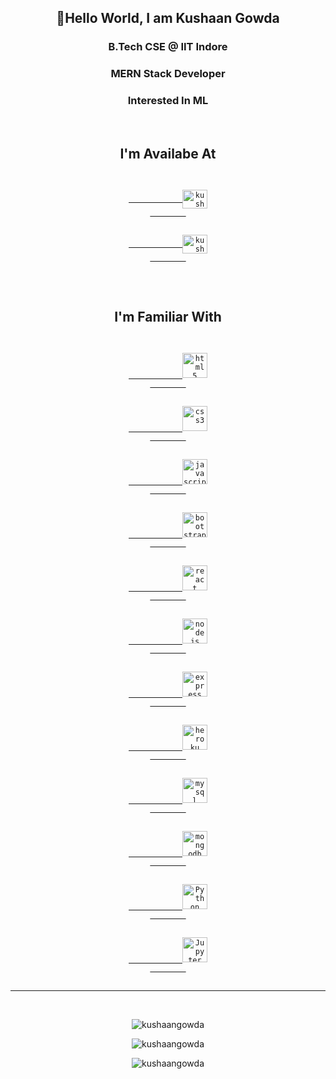 <h2 align="center">👋Hello World, I am Kushaan Gowda</h2>
<h3 align="center">B.Tech CSE @ <strong>IIT Indore</strong></h3>
<h3 align="center">MERN Stack Developer</h3>
<h3 align="center">Interested In ML</h3>
<br />
<h2 align="center">I'm Availabe At</h2>
<p align="center">
	<code>
		<a href="https://www.linkedin.com/in/kushaan-gowda-32b694196/" target="blank">
			<img
				align="center"
				src="https://www.vectorlogo.zone/logos/linkedin/linkedin-icon.svg"
				alt="kushaan-gowda-32b694196"
				height="30"
				width="40"
			/>
		</a>
	</code>
	<code>
		<a href="mailto:kushaangowda@yahoo.com" target="blank">
			<img
				align="center"
				src="https://www.vectorlogo.zone/logos/yahoo/yahoo-icon.svg"
				alt="kushaangowda@yahoo.com"
				height="30"
				width="40"
			/>
		</a>
	</code>
</p>
<br />

<h2 align="center">I'm Familiar With</h2>
<p align="center">
	<code>
		<a href="https://www.w3.org/html/" target="_blank">
			<img
				src="https://www.vectorlogo.zone/logos/w3_html5/w3_html5-icon.svg"
				alt="html5"
				width="40"
				height="40"
			/>
		</a>
	</code>
	<code>
		<a href="https://www.w3schools.com/css/" target="_blank">
			<img
				src="https://www.vectorlogo.zone/logos/netlifyapp_watercss/netlifyapp_watercss-ar21.svg"
				alt="css3"
				width="40"
				height="40"
			/>
		</a>
	</code>
	<code>
		<a href="https://developer.mozilla.org/en-US/docs/Web/JavaScript" target="_blank">
			<img
				src="https://www.vectorlogo.zone/logos/javascript/javascript-icon.svg"
				alt="javascript"
				width="40"
				height="40"
			/>
		</a>
	</code>
	<code>
		<a href="https://getbootstrap.com" target="_blank">
			<img
				src="https://www.vectorlogo.zone/logos/getbootstrap/getbootstrap-icon.svg"
				alt="bootstrap"
				width="40"
				height="40"
			/>
		</a>
	</code>
	<code>
		<a href="https://reactjs.org/" target="_blank">
			<img src="https://www.vectorlogo.zone/logos/reactjs/reactjs-icon.svg" alt="react" width="40" height="40" />
		</a>
	</code>
	<code>
		<a href="https://nodejs.org" target="_blank">
			<img src="https://www.vectorlogo.zone/logos/nodejs/nodejs-icon.svg" alt="nodejs" width="40" height="40" />
		</a>
	</code>
	<code>
		<a href="https://expressjs.com" target="_blank">
			<img
				src="https://www.vectorlogo.zone/logos/expressjs/expressjs-icon.svg"
				alt="express"
				width="40"
				height="40"
			/>
		</a>
	</code>
	<code>
		<a href="https://heroku.com" target="_blank">
			<img src="https://www.vectorlogo.zone/logos/heroku/heroku-icon.svg" alt="heroku" width="40" height="40" />
		</a>
	</code>
	<code>
		<a href="https://www.mysql.com/" target="_blank">
			<img src="https://www.vectorlogo.zone/logos/mysql/mysql-icon.svg" alt="mysql" width="40" height="40" />
		</a>
	</code>
	<code>
		<a href="https://www.mongodb.com/" target="_blank">
			<img
				src="https://www.vectorlogo.zone/logos/mongodb/mongodb-icon.svg"
				alt="mongodb"
				width="40"
				height="40"
			/>
		</a>
	</code>
	<code>
		<a href="https://www.python.org/" target="_blank">
			<img src="https://www.vectorlogo.zone/logos/python/python-icon.svg" alt="Python" width="40" height="40" />
		</a>
	</code>
	<code>
		<a href="https://jupyter.org/" target="_blank">
			<img src="https://www.vectorlogo.zone/logos/jupyter/jupyter-icon.svg" alt="Jupyter" width="40" height="40" />
		</a>
	</code>
</p>

<hr />
<br />
<p align="center">
	<img
		src="https://github-readme-stats.vercel.app/api?username=kushaangowda&show_icons=true&locale=en&theme=radical&count_private=true"
		alt="kushaangowda"
	/>
</p>
<p align="center">
	<img
		src="https://github-readme-streak-stats.herokuapp.com/?user=kushaangowda&theme=tokyonight"
		alt="kushaangowda"
	/>
</p>
<p align="center">
	<img
		src="https://github-readme-stats.vercel.app/api/top-langs?username=kushaangowda&show_icons=true&locale=en&layout=compact&theme=radical"
		alt="kushaangowda"
	/>
</p>
